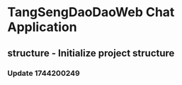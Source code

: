 # TangSengDaoDaoWeb Chat Application
## structure - Initialize project structure
### Update 1744200249
